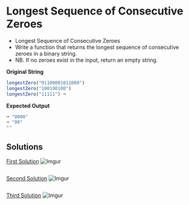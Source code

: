 # Longest Sequence of Consecutive Zeroes

- Longest Sequence of Consecutive Zeroes
- Write a function that returns the longest sequence of consecutive zeroes in a binary string.
- NB. If no zeroes exist in the input, return an empty string.

**Original String**

```javascript
longestZero("01100001011000")
longestZero("100100100")
longestZero("11111") ➞
```

**Expected Output**

```javascript
➞ "0000"
➞ "00"
""
```

## Solutions

[First Solution](../tree/first-solutio)
![Imgur](https://i.imgur.com/dfu6eEB.png)

```javascript
```

[Second Solution](../tree/first-solutio)
![Imgur](https://i.imgur.com/UDNMlM7.png)

```javascript
```

[Third Solution]()
![Imgur]()

```javascript
```
